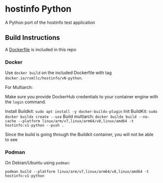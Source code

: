 # hostinfo Python

A Python port of the hostinfo test application


## Build Instructions

A [Dockerfile](./Dockerfile) is included in this repo


### Docker

Use `docker build` on the included Dockerfile with tag `docker.io/rxmllc/hostinfo/vN-python`.

For Multiarch:

Make sure you provide DockerHub credentials to your container engine with the `login` command.

Install Buildkit: `sudo apt install -y docker-buildx-plugin`
Init BuildKit: `sudo docker buildx create --use`
Build multiarch: `docker buildx build --no-cache --platform linux/arm/v7,linux/arm64/v8,linux/amd64 -t hostinfo:v1-python --push .`

Since the build is going through the Buildkit container, you will not be able to see 


### Podman

On Debian/Ubuntu using `podman`: 

`podman build --platform linux/arm/v7,linux/arm64/v8,linux/amd64 -t hostinfo:v1-python`